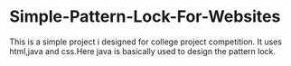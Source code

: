 # Simple-Pattern-Lock-For-Websites
This is a simple project i designed for college project competition. It uses html,java and css.Here java is basically
used to design the pattern lock.
